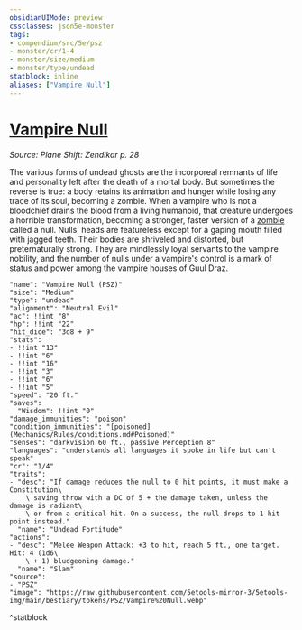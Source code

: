 ```yaml
---
obsidianUIMode: preview
cssclasses: json5e-monster
tags:
- compendium/src/5e/psz
- monster/cr/1-4
- monster/size/medium
- monster/type/undead
statblock: inline
aliases: ["Vampire Null"]
---
```

# [Vampire Null](Mechanics\bestiary\undead/vampire-null-psz.md)
*Source: Plane Shift: Zendikar p. 28*  

The various forms of undead ghosts are the incorporeal remnants of life and personality left after the death of a mortal body. But sometimes the reverse is true: a body retains its animation and hunger while losing any trace of its soul, becoming a zombie. When a vampire who is not a bloodchief drains the blood from a living humanoid, that creature undergoes a horrible transformation, becoming a stronger, faster version of a [zombie](Mechanics/bestiary/undead/zombie.md) called a null. Nulls' heads are featureless except for a gaping mouth filled with jagged teeth. Their bodies are shriveled and distorted, but preternaturally strong. They are mindlessly loyal servants to the vampire nobility, and the number of nulls under a vampire's control is a mark of status and power among the vampire houses of Guul Draz.

```statblock
"name": "Vampire Null (PSZ)"
"size": "Medium"
"type": "undead"
"alignment": "Neutral Evil"
"ac": !!int "8"
"hp": !!int "22"
"hit_dice": "3d8 + 9"
"stats":
- !!int "13"
- !!int "6"
- !!int "16"
- !!int "3"
- !!int "6"
- !!int "5"
"speed": "20 ft."
"saves":
  "Wisdom": !!int "0"
"damage_immunities": "poison"
"condition_immunities": "[poisoned](Mechanics/Rules/conditions.md#Poisoned)"
"senses": "darkvision 60 ft., passive Perception 8"
"languages": "understands all languages it spoke in life but can't speak"
"cr": "1/4"
"traits":
- "desc": "If damage reduces the null to 0 hit points, it must make a Constitution\
    \ saving throw with a DC of 5 + the damage taken, unless the damage is radiant\
    \ or from a critical hit. On a success, the null drops to 1 hit point instead."
  "name": "Undead Fortitude"
"actions":
- "desc": "Melee Weapon Attack: +3 to hit, reach 5 ft., one target. Hit: 4 (1d6\
    \ + 1) bludgeoning damage."
  "name": "Slam"
"source":
- "PSZ"
"image": "https://raw.githubusercontent.com/5etools-mirror-3/5etools-img/main/bestiary/tokens/PSZ/Vampire%20Null.webp"
```
^statblock